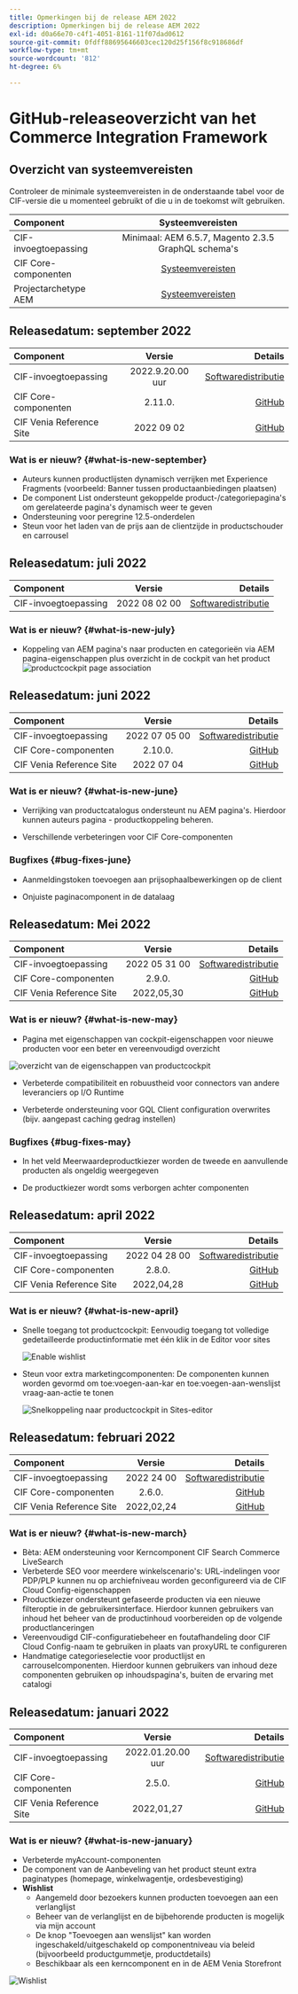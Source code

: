 ```yaml
---
title: Opmerkingen bij de release AEM 2022
description: Opmerkingen bij de release AEM 2022
exl-id: d0a66e70-c4f1-4051-8161-11f07dad0612
source-git-commit: 0fdff88695646603cec120d25f156f8c918686df
workflow-type: tm+mt
source-wordcount: '812'
ht-degree: 6%

---
```


# GitHub-releaseoverzicht van het Commerce Integration Framework

## Overzicht van systeemvereisten

Controleer de minimale systeemvereisten in de onderstaande tabel voor de CIF-versie die u momenteel gebruikt of die u in de toekomst wilt gebruiken.

| Component | Systeemvereisten |
|:-------|:-----:|
| CIF-invoegtoepassing | Minimaal: AEM 6.5.7, Magento 2.3.5 GraphQL schema&#39;s |
| CIF Core-componenten | [Systeemvereisten](https://github.com/adobe/aem-core-cif-components/blob/master/VERSIONS.md) |
| Projectarchetype AEM | [Systeemvereisten](https://github.com/adobe/aem-project-archetype/blob/master/VERSIONS.md) |

## Releasedatum: september 2022

| Component | Versie | Details |
|:-------|:-----:|---------------------:|
| CIF-invoegtoepassing | 2022.9.20.00 uur | [Softwaredistributie](https://experience.adobe.com/#/downloads/content/software-distribution/en/aem.html?package=%2Fcontent%2Fsoftware-distribution%2Fen%2Fdetails.html%2Fcontent%2Fdam%2Faem%2Fpublic%2Faem-commerce-addon-65-2022.09.20.00.zip) |
| CIF Core-componenten | 2.11.0. | [GitHub](https://github.com/adobe/aem-core-cif-components/releases/tag/core-cif-components-reactor-2.11.0) |
| CIF Venia Reference Site | 2022 09 02 | [GitHub](https://github.com/adobe/aem-cif-guides-venia/releases/tag/venia-2022.09.02) |

### Wat is er nieuw? {#what-is-new-september}

* Auteurs kunnen productlijsten dynamisch verrijken met Experience Fragments (voorbeeld: Banner tussen productaanbiedingen plaatsen)
* De component List ondersteunt gekoppelde product-/categoriepagina&#39;s om gerelateerde pagina&#39;s dynamisch weer te geven
* Ondersteuning voor peregrine 12.5-onderdelen
* Steun voor het laden van de prijs aan de clientzijde in productschouder en carrousel

## Releasedatum: juli 2022

| Component | Versie | Details |
|:-------|:-----:|---------------------:|
| CIF-invoegtoepassing | 2022 08 02 00 | [Softwaredistributie](https://experience.adobe.com/#/downloads/content/software-distribution/en/aem.html?package=%2Fcontent%2Fsoftware-distribution%2Fen%2Fdetails.html%2Fcontent%2Fdam%2Faem%2Fpublic%2Faem-commerce-addon-65-2022.08.02.00.zip) |

### Wat is er nieuw? {#what-is-new-july}

* Koppeling van AEM pagina&#39;s naar producten en categorieën via AEM pagina-eigenschappen plus overzicht in de cockpit van het product
   ![productcockpit page association](/help/assets/CIF/product_cockpit_page_association.png)

## Releasedatum: juni 2022

| Component | Versie | Details |
|:-------|:-----:|---------------------:|
| CIF-invoegtoepassing | 2022 07 05 00 | [Softwaredistributie](https://experience.adobe.com/#/downloads/content/software-distribution/en/aem.html?package=%2Fcontent%2Fsoftware-distribution%2Fen%2Fdetails.html%2Fcontent%2Fdam%2Faem%2Fpublic%2Faem-commerce-addon-65-2022.07.05.00.zip) |
| CIF Core-componenten | 2.10.0. | [GitHub](https://github.com/adobe/aem-core-cif-components/releases/tag/core-cif-components-reactor-2.10.0) |
| CIF Venia Reference Site | 2022 07 04 | [GitHub](https://github.com/adobe/aem-cif-guides-venia/releases/tag/venia-2022.07.04) |

### Wat is er nieuw? {#what-is-new-june}

* Verrijking van productcatalogus ondersteunt nu AEM pagina&#39;s. Hierdoor kunnen auteurs pagina - productkoppeling beheren.

* Verschillende verbeteringen voor CIF Core-componenten

### Bugfixes {#bug-fixes-june}

* Aanmeldingstoken toevoegen aan prijsophaalbewerkingen op de client

* Onjuiste paginacomponent in de datalaag

## Releasedatum: Mei 2022

| Component | Versie | Details |
|:-------|:-----:|---------------------:|
| CIF-invoegtoepassing | 2022 05 31 00 | [Softwaredistributie](https://experience.adobe.com/#/downloads/content/software-distribution/en/aem.html?package=%2Fcontent%2Fsoftware-distribution%2Fen%2Fdetails.html%2Fcontent%2Fdam%2Faem%2Fpublic%2Faem-commerce-addon-65-2022.05.31.00.zip) |
| CIF Core-componenten | 2.9.0. | [GitHub](https://github.com/adobe/aem-core-cif-components/releases/tag/core-cif-components-reactor-2.9.0) |
| CIF Venia Reference Site | 2022,05,30 | [GitHub](https://github.com/adobe/aem-cif-guides-venia/releases/tag/venia-2022.05.30) |

### Wat is er nieuw? {#what-is-new-may}

* Pagina met eigenschappen van cockpit-eigenschappen voor nieuwe producten voor een beter en vereenvoudigd overzicht

![overzicht van de eigenschappen van productcockpit](/help/assets/CIF/product_cockpit_properties_overview.png)

* Verbeterde compatibiliteit en robuustheid voor connectors van andere leveranciers op I/O Runtime

* Verbeterde ondersteuning voor GQL Client configuration overwrites (bijv. aangepast caching gedrag instellen)

### Bugfixes {#bug-fixes-may}

* In het veld Meerwaardeproductkiezer worden de tweede en aanvullende producten als ongeldig weergegeven

* De productkiezer wordt soms verborgen achter componenten

## Releasedatum: april 2022

| Component | Versie | Details |
|:-------|:-----:|---------------------:|
| CIF-invoegtoepassing | 2022 04 28 00 | [Softwaredistributie](https://experience.adobe.com/#/downloads/content/software-distribution/en/aem.html?package=%2Fcontent%2Fsoftware-distribution%2Fen%2Fdetails.html%2Fcontent%2Fdam%2Faem%2Fpublic%2Faem-commerce-addon-65-2022.04.28.00.zip) |
| CIF Core-componenten | 2.8.0. | [GitHub](https://github.com/adobe/aem-core-cif-components/releases/tag/core-cif-components-reactor-2.8.0) |
| CIF Venia Reference Site | 2022,04,28 | [GitHub](https://github.com/adobe/aem-cif-guides-venia/releases/tag/venia-2022.04.28) |

### Wat is er nieuw? {#what-is-new-april}

* Snelle toegang tot productcockpit: Eenvoudig toegang tot volledige gedetailleerde productinformatie met één klik in de Editor voor sites

   ![Enable wishlist](/help/assets/CIF/enable-wishlist.png)

* Steun voor extra marketingcomponenten: De componenten kunnen worden gevormd om toe:voegen-aan-kar en toe:voegen-aan-wenslijst vraag-aan-actie te tonen

   ![Snelkoppeling naar productcockpit in Sites-editor](/help/assets/CIF/sites-editor-shortcut-to-cockpit.png)

## Releasedatum: februari 2022

| Component | Versie | Details |
|:-------|:-----:|---------------------:|
| CIF-invoegtoepassing | 2022 24 00 | [Softwaredistributie](https://experience.adobe.com/#/downloads/content/software-distribution/en/aem.html?package=%2Fcontent%2Fsoftware-distribution%2Fen%2Fdetails.html%2Fcontent%2Fdam%2Faem%2Fpublic%2Faem-commerce-addon-65-2022.02.24.00.zip) |
| CIF Core-componenten | 2.6.0. | [GitHub](https://github.com/adobe/aem-core-cif-components/releases/tag/core-cif-components-reactor-2.6.0) |
| CIF Venia Reference Site | 2022,02,24 | [GitHub](https://github.com/adobe/aem-cif-guides-venia/releases/tag/venia-2022.02.24) |

### Wat is er nieuw? {#what-is-new-march}

* Bèta: AEM ondersteuning voor Kerncomponent CIF Search Commerce LiveSearch
* Verbeterde SEO voor meerdere winkelscenario&#39;s: URL-indelingen voor PDP/PLP kunnen nu op archiefniveau worden geconfigureerd via de CIF Cloud Config-eigenschappen
* Productkiezer ondersteunt gefaseerde producten via een nieuwe filteroptie in de gebruikersinterface.  Hierdoor kunnen gebruikers van inhoud het beheer van de productinhoud voorbereiden op de volgende productlanceringen
* Vereenvoudigd CIF-configuratiebeheer en foutafhandeling door CIF Cloud Config-naam te gebruiken in plaats van proxyURL te configureren
* Handmatige categorieselectie voor productlijst en carrouselcomponenten. Hierdoor kunnen gebruikers van inhoud deze componenten gebruiken op inhoudspagina&#39;s, buiten de ervaring met catalogi

## Releasedatum: januari 2022

| Component | Versie | Details |
|:-------|:-----:|---------------------:|
| CIF-invoegtoepassing | 2022.01.20.00 uur | [Softwaredistributie](https://experience.adobe.com/#/downloads/content/software-distribution/en/aem.html?package=%2Fcontent%2Fsoftware-distribution%2Fen%2Fdetails.html%2Fcontent%2Fdam%2Faem%2Fpublic%2Faem-commerce-addon-65-2022.01.20.00.zip) |
| CIF Core-componenten | 2.5.0. | [GitHub](https://github.com/adobe/aem-core-cif-components/releases/tag/core-cif-components-reactor-2.5.0) |
| CIF Venia Reference Site | 2022,01,27 | [GitHub](https://github.com/adobe/aem-cif-guides-venia/releases/tag/venia-2022.01.27) |

### Wat is er nieuw? {#what-is-new-january}

* Verbeterde myAccount-componenten
* De component van de Aanbeveling van het product steunt extra paginatypes (homepage, winkelwagentje, ordesbevestiging)
* **Wishlist**
   * Aangemeld door bezoekers kunnen producten toevoegen aan een verlanglijst
   * Beheer van de verlanglijst en de bijbehorende producten is mogelijk via mijn account
   * De knop &quot;Toevoegen aan wenslijst&quot; kan worden ingeschakeld/uitgeschakeld op componentniveau via beleid (bijvoorbeeld productgummetje, productdetails)
   * Beschikbaar als een kerncomponent en in de AEM Venia Storefront

![Wishlist](/help/assets/CIF/wishlist.png)
